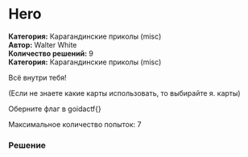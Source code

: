 # Hero
**Категория:** Карагандинские приколы (misc)\
**Автор:** Walter White\
**Количество решений:** 9\
**Категория:** Карагандинские приколы (misc)

Всё внутри тебя!
(Если не знаете какие карты использовать, то выбирайте я. карты)
Оберните флаг в goidactf{}
Максимальное количество попыток: 7

### Решение
